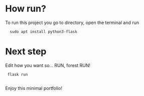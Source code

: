 # How run?

To run this project you go to directory, open the terminal and run 

```
  sudo apt install python3-flask

```

# Next step

Edit how you want so... RUN, forest RUN!

```
 flask run
 
```

Enjoy this minimal portfolio!   
